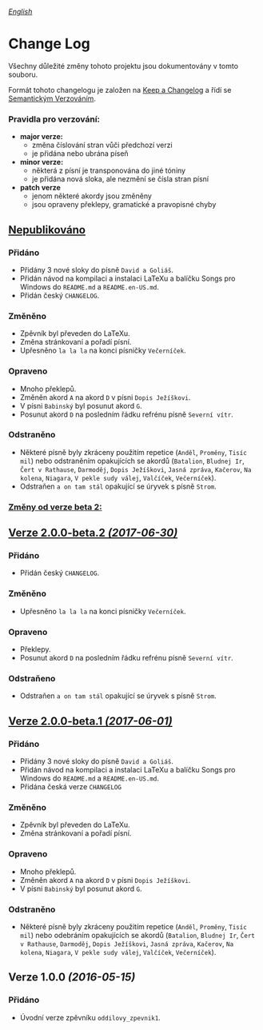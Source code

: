 [_English_](CHANGELOG.en-US.md)


# Change Log

Všechny důležité změny tohoto projektu jsou dokumentovány v tomto souboru.

Formát tohoto changelogu je založen na
[Keep a Changelog](http://keepachangelog.com/) a řídí se
[Semantickým Verzováním](http://semver.org/lang/cs/).


### Pravidla pro verzování:

- **major verze:**
  - změna číslování stran vůči předchozí verzi
  - je přidána nebo ubrána píseň
- **minor verze:**
  - některá z písní je transponována do jiné tóniny
  - je přidána nová sloka, ale nezmění se čísla stran písní
- **patch verze**
  - jenom některé akordy jsou změněny
  - jsou opraveny překlepy, gramatické a pravopisné chyby 


## [Nepublikováno](https://github.com/kobylky/oddilovy_zpevnik1/compare/master...develop)


### Přidáno

- Přidány 3 nové sloky do písně `David a Goliáš`.
- Přidán návod na kompilaci a instalaci LaTeXu a balíčku Songs pro Windows do
  `README.md` a `README.en-US.md`.
- Přidán český `CHANGELOG`.


### Změněno

- Zpěvník byl převeden do LaTeXu.
- Změna stránkovaní a pořadí písní.
- Upřesněno `la la la` na konci písničky `Večerníček`.


### Opraveno

- Mnoho překlepů.
- Změněn akord `A` na akord `D` v písni `Dopis Ježíškovi`.
- V písni `Babinský` byl posunut akord `G`.
- Posunut akord `D` na posledním řádku refrénu písně `Severní vítr`.


### Odstraněno

- Některé písně byly zkráceny použitím repetice (`Anděl`, `Proměny`, `Tisíc
  mil`) nebo odstraněním opakujících se akordů (`Batalion`, `Bludnej Ir`, `Čert
  v Rathause`, `Darmoděj`, `Dopis Ježíškovi`, `Jasná zpráva`, `Kačerov`,
  `Na kolena`, `Niagara`, `V pekle sudy válej`, `Valčíček`, `Večerníček`).
- Odstraňen `a on tam stál` opakující se úryvek s písně `Strom`.


### [Změny od verze beta 2:](https://github.com/kobylky/oddilovy_zpevnik1/compare/v2.0.0-beta.2...develop)


## [Verze 2.0.0-beta.2 *(2017-06-30)*](https://github.com/kobylky/oddilovy_zpevnik1/compare/v2.0.0-beta.1...v2.0.0-beta.2)


### Přidáno

- Přidán český `CHANGELOG`.


### Změněno

- Upřesněno `la la la` na konci písničky `Večerníček`.


### Opraveno

- Překlepy.
- Posunut akord `D` na posledním řádku refrénu písně `Severní vítr`.


### Odstraňeno

- Odstraňen `a on tam stál` opakující se úryvek s písně `Strom`.


## [Verze 2.0.0-beta.1 *(2017-06-01)*](https://github.com/kobylky/oddilovy_zpevnik1/compare/v1.0.0...v2.0.0-beta.1)


### Přidáno

- Přidány 3 nové sloky do písně `David a Goliáš`.
- Přidán návod na kompilaci a instalaci LaTeXu a balíčku Songs pro Windows do
  `README.md` a `README.en-US.md`.
- Přidána česká verze `CHANGELOG`


### Změněno

- Zpěvník byl převeden do LaTeXu.
- Změna stránkovaní a pořadí písní.


### Opraveno

- Mnoho překlepů.
- Změněn akord `A` na akord `D` v písni `Dopis Ježíškovi`.
- V písni `Babinský` byl posunut akord `G`.


### Odstraněno

- Některé písně byly zkráceny použitím repetice (`Anděl`, `Proměny`, `Tisíc
mil`) nebo odebráním opakujících se akordů (`Batalion`, `Bludnej Ir`, `Čert v
Rathause`, `Darmoděj`, `Dopis Ježíškovi`, `Jasná zpráva`, `Kačerov`,
`Na kolena`, `Niagara`, `V pekle sudy válej`, `Valčíček`, `Večerníček`).


## Verze 1.0.0 *(2016-05-15)*


### Přidáno

- Úvodní verze zpěvníku `oddilovy_zpevnik1`.
